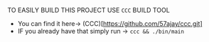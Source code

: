 TO EASILY BUILD THIS PROJECT USE `CCC` BUILD TOOL
- You can find it here-> (CCC)[https://github.com/57ajay/ccc.git]
- IF you already have that simply run -> `ccc && ./bin/main`
